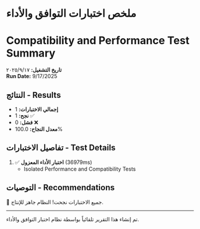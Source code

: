 # ملخص اختبارات التوافق والأداء
# Compatibility and Performance Test Summary

**تاريخ التشغيل:** ١٧‏/٩‏/٢٠٢٥  
**Run Date:** 9/17/2025

## النتائج - Results

- **إجمالي الاختبارات:** 1
- **نجح:** 1 ✅
- **فشل:** 0 ❌
- **معدل النجاح:** 100.0%

## تفاصيل الاختبارات - Test Details

1. ✅ **اختبار الأداء المعزول** (36979ms)
   - Isolated Performance and Compatibility Tests

## التوصيات - Recommendations

🎉 جميع الاختبارات نجحت! النظام جاهز للإنتاج.

---
تم إنشاء هذا التقرير تلقائياً بواسطة نظام اختبار التوافق والأداء.
